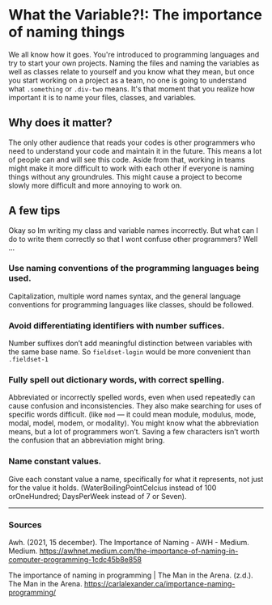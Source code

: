 # What the Variable?!: The importance of naming things
We all know how it goes. You're introduced to programming languages and try to start your own projects. Naming the files and naming the variables as well as classes relate to yourself and you know what they mean, but once you start working on a project as a team, no one is going to understand what `.something` or `.div-two` means. It's that moment that you realize how important it is to name your files, classes, and variables.

## Why does it matter?
The only other audience that reads your codes is other programmers who need to understand your code and maintain it in the future. This means a lot of people can and will see this code. Aside from that, working in teams might make it more difficult to work with each other if everyone is naming things without any groundrules. This might cause a project to become slowly more difficult and more annoying to work on.

## A few tips
Okay so Im writing my class and variable names incorrectly. But what can I do to write them correctly so that I wont confuse other programmers? Well ...

### Use naming conventions of the programming languages being used.
Capitalization, multiple word names syntax, and the general language conventions for programming languages like classes, should be followed.

### Avoid differentiating identifiers with number suffices.
Number suffixes don’t add meaningful distinction between variables with the same base name. So `fieldset-login` would be more convenient than `.fieldset-1`

### Fully spell out dictionary words, with correct spelling.
Abbreviated or incorrectly spelled words, even when used repeatedly can cause confusion and inconsistencies. They also make searching for uses of specific words difficult. (like `mod` — it could mean module, modulus, mode, modal, model, modem, or modality). You might know what the abbreviation means, but a lot of programmers won’t. Saving a few characters isn’t worth the confusion that an abbreviation might bring.

### Name constant values.
Give each constant value a name, specifically for what it represents, not just for the value it holds. (WaterBoilingPointCelcius instead of 100 orOneHundred; DaysPerWeek instead of 7 or Seven).

<hr/>

### Sources

Awh. (2021, 15 december). The Importance of Naming - AWH - Medium. Medium. https://awhnet.medium.com/the-importance-of-naming-in-computer-programming-1cdc45b8e858 

The importance of naming in programming | The Man in the Arena. (z.d.). The Man in the Arena. https://carlalexander.ca/importance-naming-programming/